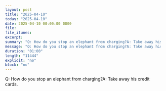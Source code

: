```yaml
---
layout: post
title: "2025-04-10"
today: "2025-04-10"
date: 2025-04-10 00:00:00 0000
file:
file_itunes:
excerpt:
summary: "Q: How do you stop an elephant from charging?A: Take away his credit cards."
message: "Q: How do you stop an elephant from charging?A: Take away his credit cards."
duration: "01:00"
length: "11444"
explicit: "no"
block: "no"
---
```

Q: How do you stop an elephant from charging?A: Take away his credit cards.

